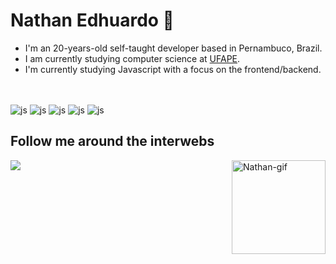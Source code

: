 
# Nathan Edhuardo 🌃

- I'm an 20-years-old self-taught developer based in Pernambuco, Brazil.
- I am currently studying computer science at [UFAPE](http://ufape.edu.br).
- I'm currently studying Javascript with a focus on the frontend/backend.

##
 <div style="display: inline_block"><br>
  <img  align='center' alt='js' src='https://img.shields.io/badge/HTML5-E34F26?style=for-the-badge&logo=html5&logoColor=white'>
  <img align='center' alt='js'  src='https://img.shields.io/badge/CSS3-1572B6?style=for-the-badge&logo=css3&logoColor=white'>
  <img align='center' alt='js'  src='https://img.shields.io/badge/JavaScript-F7DF1E?style=for-the-badge&logo=javascript&logoColor=black'>
  <img align='center' alt='js'  src='https://img.shields.io/badge/Tailwind_CSS-38B2AC?style=for-the-badge&logo=tailwind-css&logoColor=white'>
  <img align='center' alt='js'  src='https://img.shields.io/badge/Material--UI-0081CB?style=for-the-badge&logo=material-ui&logoColor=white'>
  </div>
  
## Follow me around the interwebs
  <div>
  <a href = "mailto:edhuardonathan@gmail.com"><img src="https://img.shields.io/badge/-Gmail-%23E4405F?style=for-the-badge&logo=gmail&logoColor=white" target="_blank"></a>
  <img align="right" alt="Nathan-gif" Height="150" src="https://64.media.tumblr.com/9973f2fc1ab8a6bf5388fa64951b58b9/tumblr_o2yr6fzeoA1toeirko1_500.gifv"
   
  </div>

 
